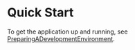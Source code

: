# Quick Start

To get the application up and running, see [PreparingADevelopmentEnvironment](https://github.com/PresConsUIUC/PSAP/wiki/PreparingADevelopmentEnvironment).
